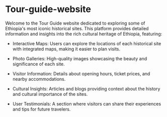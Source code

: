 # Tour-guide-website
Welcome to the Tour Guide website dedicated to exploring some of Ethiopia's most iconic historical sites. This platform provides detailed information and insights into the rich cultural heritage of Ethiopia, featuring:

* Interactive Maps: Users can explore the locations of each historical site with integrated maps, making it easier to plan visits.

* Photo Galleries: High-quality images showcasing the beauty and significance of each site.

* Visitor Information: Details about opening hours, ticket prices, and nearby accommodations.

* Cultural Insights: Articles and blogs providing context about the history and cultural importance of the sites.

* User Testimonials: A section where visitors can share their experiences and tips for future travelers.
